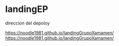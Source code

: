 ﻿# landingEP
direccion del depoloy 

https://noodle1981.github.io/landingGrupoXamamen/
https://noodle1981.github.io/landingGrupoXamamen/